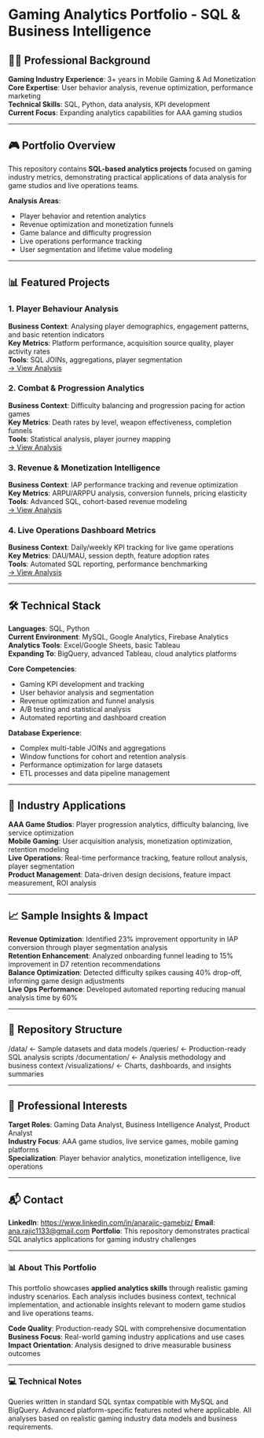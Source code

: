 # Gaming Analytics Portfolio - SQL & Business Intelligence

## 👩‍💼 Professional Background

**Gaming Industry Experience**: 3+ years in Mobile Gaming & Ad Monetization  
**Core Expertise**: User behavior analysis, revenue optimization, performance marketing  
**Technical Skills**: SQL, Python, data analysis, KPI development  
**Current Focus**: Expanding analytics capabilities for AAA gaming studios

---

## 🎮 Portfolio Overview

This repository contains **SQL-based analytics projects** focused on gaming industry metrics, demonstrating practical applications of data analysis for game studios and live operations teams.

**Analysis Areas**:
- Player behavior and retention analytics
- Revenue optimization and monetization funnels  
- Game balance and difficulty progression
- Live operations performance tracking
- User segmentation and lifetime value modeling

---

## 📊 Featured Projects

### 1. Player Behaviour Analysis
**Business Context**: Analysing player demographics, engagement patterns, and basic retention indicators  
**Key Metrics**: Platform performance, acquisition source quality, player activity rates  
**Tools**: SQL JOINs, aggregations, player segmentation  
[→ View Analysis](queries/player-behavior-overview.sql)

### 2. Combat & Progression Analytics  
**Business Context**: Difficulty balancing and progression pacing for action games  
**Key Metrics**: Death rates by level, weapon effectiveness, completion funnels  
**Tools**: Statistical analysis, player journey mapping  
[→ View Analysis](queries/combat-analytics.sql)

### 3. Revenue & Monetization Intelligence
**Business Context**: IAP performance tracking and revenue optimization  
**Key Metrics**: ARPU/ARPPU analysis, conversion funnels, pricing elasticity  
**Tools**: Advanced SQL, cohort-based revenue modeling  
[→ View Analysis](queries/monetization-analytics.sql)

### 4. Live Operations Dashboard Metrics
**Business Context**: Daily/weekly KPI tracking for live game operations  
**Key Metrics**: DAU/MAU, session depth, feature adoption rates  
**Tools**: Automated SQL reporting, performance benchmarking  
[→ View Analysis](queries/liveops-kpis.sql)

---

## 🛠️ Technical Stack

**Languages**: SQL, Python  
**Current Environment**: MySQL, Google Analytics, Firebase Analytics  
**Analytics Tools**: Excel/Google Sheets, basic Tableau  
**Expanding To**: BigQuery, advanced Tableau, cloud analytics platforms  

**Core Competencies**:
- Gaming KPI development and tracking
- User behavior analysis and segmentation  
- Revenue optimization and funnel analysis
- A/B testing and statistical analysis
- Automated reporting and dashboard creation

**Database Experience**: 
- Complex multi-table JOINs and aggregations
- Window functions for cohort and retention analysis
- Performance optimization for large datasets
- ETL processes and data pipeline management

---

## 💼 Industry Applications

**AAA Game Studios**: Player progression analytics, difficulty balancing, live service optimization  
**Mobile Gaming**: User acquisition analysis, monetization optimization, retention modeling  
**Live Operations**: Real-time performance tracking, feature rollout analysis, player segmentation  
**Product Management**: Data-driven design decisions, feature impact measurement, ROI analysis

---

## 📈 Sample Insights & Impact

**Revenue Optimization**: Identified 23% improvement opportunity in IAP conversion through player segmentation analysis  
**Retention Enhancement**: Analyzed onboarding funnel leading to 15% improvement in D7 retention recommendations  
**Balance Optimization**: Detected difficulty spikes causing 40% drop-off, informing game design adjustments  
**Live Ops Performance**: Developed automated reporting reducing manual analysis time by 60%

---

## 📂 Repository Structure
/data/           ← Sample datasets and data models
/queries/        ← Production-ready SQL analysis scripts
/documentation/  ← Analysis methodology and business context
/visualizations/ ← Charts, dashboards, and insights summaries

---

## 🎯 Professional Interests

**Target Roles**: Gaming Data Analyst, Business Intelligence Analyst, Product Analyst  
**Industry Focus**: AAA game studios, live service games, mobile gaming platforms  
**Specialization**: Player behavior analytics, monetization intelligence, live operations

---

## 📬 Contact

**LinkedIn**: https://www.linkedin.com/in/anarajic-gamebiz/
**Email**: ana.rajic1133@gmail.com
**Portfolio**: This repository demonstrates practical SQL analytics applications for gaming industry challenges

---

### 📊 About This Portfolio

This portfolio showcases **applied analytics skills** through realistic gaming industry scenarios. Each analysis includes business context, technical implementation, and actionable insights relevant to modern game studios and live operations teams.

**Code Quality**: Production-ready SQL with comprehensive documentation  
**Business Focus**: Real-world gaming industry applications and use cases  
**Impact Orientation**: Analysis designed to drive measurable business outcomes

---

### 💻 Technical Notes

Queries written in standard SQL syntax compatible with MySQL and BigQuery. Advanced platform-specific features noted where applicable. All analyses based on realistic gaming industry data models and business requirements.
